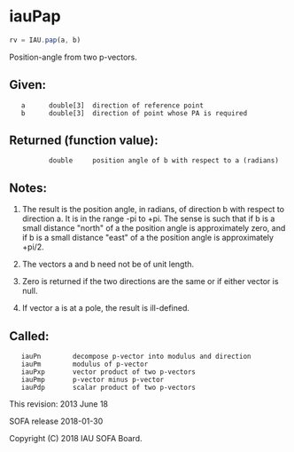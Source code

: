 # iauPap

```js
rv = IAU.pap(a, b)
```

Position-angle from two p-vectors.

## Given:
```
   a      double[3]  direction of reference point
   b      double[3]  direction of point whose PA is required
```

## Returned (function value):
```
          double     position angle of b with respect to a (radians)
```

## Notes:

1) The result is the position angle, in radians, of direction b with
   respect to direction a.  It is in the range -pi to +pi.  The
   sense is such that if b is a small distance "north" of a the
   position angle is approximately zero, and if b is a small
   distance "east" of a the position angle is approximately +pi/2.

2) The vectors a and b need not be of unit length.

3) Zero is returned if the two directions are the same or if either
   vector is null.

4) If vector a is at a pole, the result is ill-defined.

## Called:
```
   iauPn        decompose p-vector into modulus and direction
   iauPm        modulus of p-vector
   iauPxp       vector product of two p-vectors
   iauPmp       p-vector minus p-vector
   iauPdp       scalar product of two p-vectors
```

This revision:  2013 June 18

SOFA release 2018-01-30

Copyright (C) 2018 IAU SOFA Board.